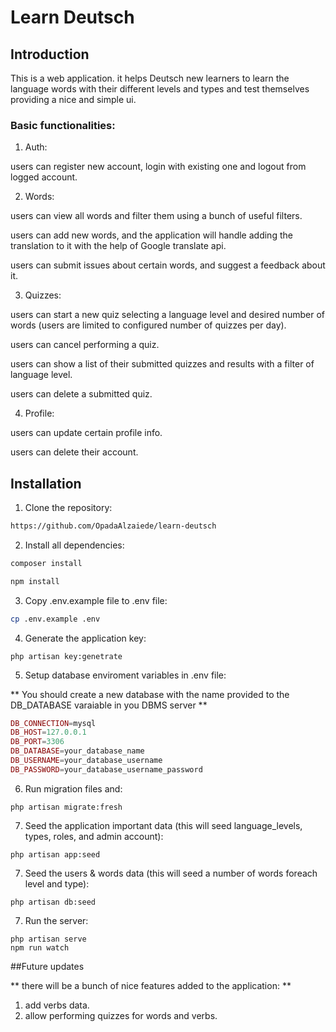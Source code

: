 
# Learn Deutsch


## Introduction
This is a web application. it helps Deutsch new learners to learn the language words with their different levels and types and test themselves providing a nice and simple ui.

### Basic functionalities:
1. Auth:

users can register new account, login with existing one and logout from logged account.

2. Words:

users can view all words and filter them using a bunch of useful filters.

users can add new words, and the application will handle adding the translation to it with the help of Google translate api.

users can submit issues about certain words, and suggest a feedback about it.

3. Quizzes:

users can start a new quiz selecting a language level and desired number of words (users are limited to configured number of quizzes per day).

users can cancel performing a quiz.

users can show a list of their submitted quizzes and results with a filter of language level.

users can delete a submitted quiz.

4. Profile:

users can update certain profile info.

users can delete their account.


## Installation

1. Clone the repository:
```sh
https://github.com/OpadaAlzaiede/learn-deutsch
```

2. Install all dependencies:
```php
composer install
```

```javascript
npm install
```

3. Copy .env.example file to .env file:
```sh
cp .env.example .env
```

4. Generate the application key:
```
php artisan key:genetrate
```

5. Setup database enviroment variables in .env file:

** You should create a new database with the name provided to the DB_DATABASE varaiable in you DBMS server **

```php
DB_CONNECTION=mysql
DB_HOST=127.0.0.1
DB_PORT=3306
DB_DATABASE=your_database_name
DB_USERNAME=your_database_username
DB_PASSWORD=your_database_username_password
```

6. Run migration files and:
```
php artisan migrate:fresh
```

7. Seed the application important data (this will seed language_levels, types, roles, and admin account):
```
php artisan app:seed
```

7. Seed the users & words data (this will seed a number of words foreach level and type):
```
php artisan db:seed
```

7. Run the server:
```
php artisan serve
npm run watch
```

##Future updates

** there will be a bunch of nice features added to the application: **
1. add verbs data.
2. allow performing quizzes for words and verbs.

